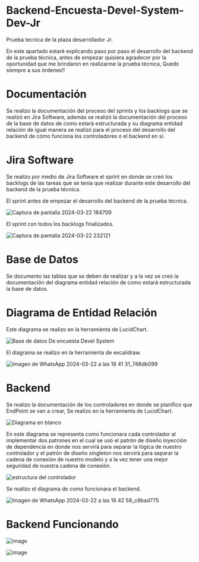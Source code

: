 # Backend-Encuesta-Devel-System-Dev-Jr
Prueba tecnica de la plaza desarrollador Jr.

En este apartado estaré explicando paso por paso el desarrollo del backend de la prueba técnica, antes de empezar quisiera agradecer por la oportunidad que me brindaron en realizarme la prueba técnica, Quedo siempre a sus órdenes!!

# Documentación

Se realizo la documentación del proceso del sprints y los backlogs que se realizó en Jira Software, además se realizó la documentación del proceso de la base de datos de como estará estructurada y su diagrama entidad relación de igual manera se realizó para el proceso del desarrollo del backend de cómo funciona los controladores o el backend en sí.

# Jira Software
Se realizo por medio de Jira Software el sprint en donde se creó los backlogs de las tareas que se tenía que realizar durante este desarrollo del backend de la prueba técnica.

El sprint antes de empezar el desarrollo del backend de la prueba técnica.

![Captura de pantalla 2024-03-22 184709](https://github.com/brian-duarte-01/Backend-Encuesta-Devel-System-Dev-Jr/assets/81836728/fd39b4a2-8404-447a-a8e8-164bec27db30)

El sprint con todos los backlogs finalizados.

![Captura de pantalla 2024-03-22 232121](https://github.com/brian-duarte-01/Backend-Encuesta-Devel-System-Dev-Jr/assets/81836728/2e371b4b-16a7-4635-8f76-04592c847873)

# Base de Datos

Se documento las tablas que se deben de realizar y a la vez se creó la documentación del diagrama entidad relación de como estará estructurada la base de datos.

# Diagrama de Entidad Relación

Este diagrama se realizo en la herramienta de LucidChart.

![Base de datos De encuesta Devel System](https://github.com/brian-duarte-01/Backend-Encuesta-Devel-System-Dev-Jr/assets/81836728/4860d092-f651-4d91-972e-82763588fe1b)

El diagrama se realizo en la herramienta de excalidraw.

![Imagen de WhatsApp 2024-03-22 a las 18 41 31_748db099](https://github.com/brian-duarte-01/Backend-Encuesta-Devel-System-Dev-Jr/assets/81836728/e4268853-c915-4c42-90f1-370f10ba2b65)

# Backend

Se realizo la documentación de los controladores en donde se planifico que EndPoint se van a crear, Se realizo en la herramienta de LucidChart.

![Diagrama en blanco](https://github.com/brian-duarte-01/Backend-Encuesta-Devel-System-Dev-Jr/assets/81836728/7110202c-d6b9-476f-bf9a-50077a7ffc68)

En este diagrama se representa como funcionara cada controlador al implementar dos patrones en el cual se usó el patrón de diseño inyección de dependencia en donde nos servirá para separar la lógica de nuestro controlador y el patrón de diseño singleton nos servirá para separar la cadena de conexión de nuestro modelo y a la vez tener una mejor seguridad de nuestra cadena de conexión.

![estructura del controlador](https://github.com/brian-duarte-01/Backend-Encuesta-Devel-System-Dev-Jr/assets/81836728/0d6e19eb-69ba-4e91-ba90-bb484332e406)

Se realizo el diagrama de como funcionara el backend.

![Imagen de WhatsApp 2024-03-22 a las 18 42 58_c8bad775](https://github.com/brian-duarte-01/Backend-Encuesta-Devel-System-Dev-Jr/assets/81836728/40399c4b-6388-41e9-a934-5582e305e00b)

# Backend Funcionando

![image](https://github.com/brian-duarte-01/Backend-Encuesta-Devel-System-Dev-Jr/assets/81836728/1faa8b56-253f-495d-993f-2e71765bf06d)

![image](https://github.com/brian-duarte-01/Backend-Encuesta-Devel-System-Dev-Jr/assets/81836728/db2d0bd1-109f-46f7-99cd-4688785e4be3)






